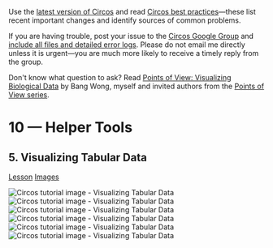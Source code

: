 Use the [latest version of Circos](/software/download/circos/) and read
[Circos best
practices](/documentation/tutorials/reference/best_practices/)—these list
recent important changes and identify sources of common problems.

If you are having trouble, post your issue to the [Circos Google
Group](https://groups.google.com/group/circos-data-visualization) and [include
all files and detailed error logs](/support/support/). Please do not email me
directly unless it is urgent—you are much more likely to receive a timely
reply from the group.

Don't know what question to ask? Read [Points of View: Visualizing Biological
Data](https://www.nature.com/nmeth/journal/v9/n12/full/nmeth.2258.html) by
Bang Wong, myself and invited authors from the [Points of View
series](https://mk.bcgsc.ca/pointsofview).

# 10 — Helper Tools

## 5\. Visualizing Tabular Data

[Lesson](/documentation/tutorials/utilities/visualizing_tables/lesson)
[Images](/documentation/tutorials/utilities/visualizing_tables/images)

![Circos tutorial image - Visualizing Tabular
Data](/documentation/tutorials/utilities/visualizing_tables/img/01.png)
![Circos tutorial image - Visualizing Tabular
Data](/documentation/tutorials/utilities/visualizing_tables/img/02.png)
![Circos tutorial image - Visualizing Tabular
Data](/documentation/tutorials/utilities/visualizing_tables/img/03.png)
![Circos tutorial image - Visualizing Tabular
Data](/documentation/tutorials/utilities/visualizing_tables/img/04.png)
![Circos tutorial image - Visualizing Tabular
Data](/documentation/tutorials/utilities/visualizing_tables/img/05.png)
![Circos tutorial image - Visualizing Tabular
Data](/documentation/tutorials/utilities/visualizing_tables/img/06.png)

